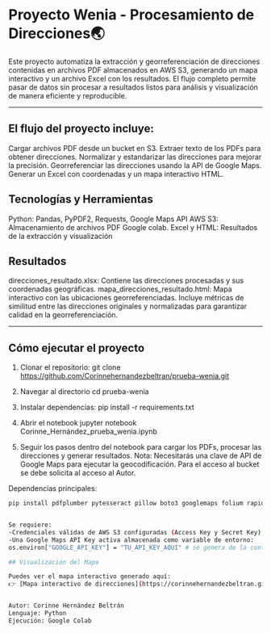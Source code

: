 # Proyecto Wenia - Procesamiento de Direcciones🌏

Este proyecto automatiza la extracción y georreferenciación de direcciones contenidas en archivos PDF almacenados en AWS S3, generando un mapa interactivo y un archivo Excel con los resultados.
El flujo completo permite pasar de datos sin procesar a resultados listos para análisis y visualización de manera eficiente y reproducible.

---

## El flujo del proyecto incluye:

Cargar archivos PDF desde un bucket en S3.
Extraer texto de los PDFs para obtener direcciones.
Normalizar y estandarizar las direcciones para mejorar la precisión.
Georreferenciar las direcciones usando la API de Google Maps.
Generar un Excel con coordenadas y un mapa interactivo HTML.

## Tecnologías y Herramientas

Python: Pandas, PyPDF2, Requests, Google Maps API
AWS S3: Almacenamiento de archivos PDF
Google colab.
Excel y HTML: Resultados de la extracción y visualización

## Resultados

direcciones_resultado.xlsx: Contiene las direcciones procesadas y sus coordenadas geográficas.
mapa_direcciones_resultado.html: Mapa interactivo con las ubicaciones georreferenciadas.
Incluye métricas de similitud entre las direcciones originales y normalizadas para garantizar calidad en la georreferenciación.

---

## Cómo ejecutar el proyecto

1. Clonar el repositorio:
  git clone https://github.com/Corinnehernandezbeltran/prueba-wenia.git

2. Navegar al directorio
  cd prueba-wenia

3. Instalar dependencias:
   pip install -r requirements.txt
   
4. Abrir el notebook
   jupyter notebook Corinne_Hernández_prueba_wenia.ipynb

5. Seguir los pasos dentro del notebook para cargar los PDFs, procesar las direcciones y generar resultados.
  Nota: Necesitarás una clave de API de Google Maps para ejecutar la geocodificación. Para el acceso al bucket se debe solicita al acceso al Autor.


Dependencias principales:
```bash
pip install pdfplumber pytesseract pillow boto3 googlemaps folium rapidfuzz openpyxl pandas faker reportlab


Se requiere:
-Credenciales válidas de AWS S3 configuradas (Access Key y Secret Key).
-Una Google Maps API Key activa almacenada como variable de entorno:
os.environ["GOOGLE_API_KEY"] = "TU_API_KEY_AQUI" # se genera de la configuracion de la api desde google

## Visualización del Mapa

Puedes ver el mapa interactivo generado aquí:  
👉 [Mapa interactivo de direcciones](https://corinnehernandezbeltran.github.io/prueba-wenia/mapa_direcciones.html)


Autor: Corinne Hernández Beltrán
Lenguaje: Python
Ejecución: Google Colab
